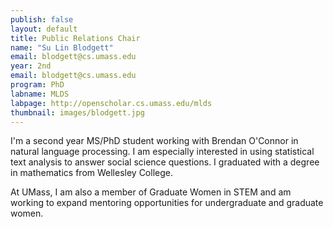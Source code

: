 ```yaml
---
publish: false
layout: default
title: Public Relations Chair
name: "Su Lin Blodgett"
email: blodgett@cs.umass.edu
year: 2nd
email: blodgett@cs.umass.edu
program: PhD
labname: MLDS
labpage: http://openscholar.cs.umass.edu/mlds
thumbnail: images/blodgett.jpg
---
```

I'm a second year MS/PhD student working with Brendan O'Connor in natural language processing. I am especially interested in using statistical text analysis to answer social science questions. I graduated with a degree in mathematics from Wellesley College.

At UMass, I am also a member of Graduate Women in STEM and am working to expand mentoring opportunities for undergraduate and graduate women.
